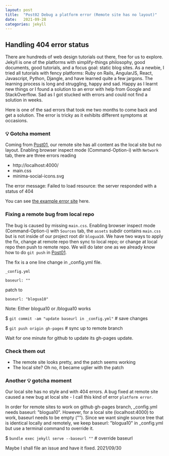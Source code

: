 ```yaml
---
layout: post
title:  "Post02 Debug a platform error (Remote site has no layout)"
date:   2021-09-28
categories: jekyll
---
```

## Handling 404 error status

There are hundreds of web design tutorials out there, free for us to explore. Jekyll is one of the platforms with simplify-things philosophy, good documents, good tutorials, and a focus goal: static blog sites. As a newbie, I tried all tutorials with fency platforms: Ruby on Rails, AngularJS, React, Javascript, Python, Djangle, and have learned quite a few jargons. The learning process is long and struggling, happy and sad. Happy as I learnt new things or I found a solution to an error with help from Google and StackOverflow. Sad as I got stucked with errors and could not find a solution in weeks.

Here is one of the sad errors that took me two months to come back and get a solution. The error is tricky as it exhibits different symptoms at occasions.

### 💡 Gotcha moment

Coming from [Post01], our remote site has all content as the local site but no layout.
Enabling browser inspect mode (Command-Option-i) with `Network` tab, there are three errors reading
* http://localhost:4000/
* main.css
* minima-social-icons.svg

The error message: Failed to load resource: the server responded with a status of 404

You can see [the example error site] here.

### Fixing a remote bug from local repo

The bug is caused by missing `main.css`. Enabling browser inspect mode (Command-Option-i) with `Sources` tab, the `assets` subdir contains `main.css` but is not inside of our project root dir `blogua10`. We have two ways to apply the fix, change at remote repo then sync to local repo; or change at local repo then push to remote repo. We will do later one as we already know how to do `git push` in [Post01]. 

The fix is a one line change in _config.yml file.

`_config.yml`
```
baseurl: ""
```
patch to
```
baseurl: "blogua10"
```
Note: Either blogua10 or /blogua10 works

$ `git commit -am "update baseurl in _config.yml"` # save changes

$ `git push origin gh-pages` # sync up to remote branch

Wait for one minute for github to update its gh-pages update.

### Check them out

- The remote site looks pretty, and the patch seems working
- The local site? Oh no, it became uglier with the patch

### Another 💡 gotcha moment

Our local site has no style and with 404 errors. A bug fixed at remote site caused a new bug at local site - I call this kind of error `platform error`.

In order for remote sites to work on github gh-pages branch, _config.yml needs baseurl: "blogua10". However, for
a local site (localhost:4000) to work, baseurl needs to be empty (""). Since we want single source tree that is
identical locally and remotely, we keep baseurl: "blogua10" in _config.yml but use a terminal command to override it.

$ `bundle exec jekyll serve --baseurl ""` # override baseurl 

Maybe I shall file an issue and have it fixed. 2021/09/30

[Post01]: /jekyll/2021/09/28/post01.html
[the example error site]: https://kuolai.gitgub.io/blogua07